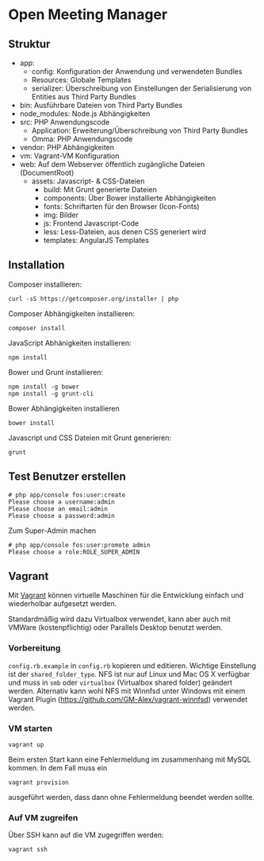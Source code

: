# Open Meeting Manager

## Struktur

- app:
  - config: Konfiguration der Anwendung und verwendeten Bundles
  - Resources: Globale Templates
  - serializer: Überschreibung von Einstellungen der Serialisierung von Entities
    aus Third Party Bundles
- bin: Ausführbare Dateien von Third Party Bundles
- node_modules: Node.js Abhängigkeiten
- src: PHP Anwendungscode
  - Application: Erweiterung/Überschreibung von Third Party Bundles
  - Omma: PHP Anwendungscode
- vendor: PHP Abhängigkeiten
- vm: Vagrant-VM Konfiguration
- web: Auf dem Webserver öffentlich zugängliche Dateien (DocumentRoot)
  - assets: Javascript- & CSS-Dateien
    - build: Mit Grunt generierte Dateien
    - components: Über Bower installierte Abhängigkeiten
    - fonts: Schriftarten für den Browser (Icon-Fonts)
    - img: Bilder
    - js: Frontend Javascript-Code
    - less: Less-Dateien, aus denen CSS generiert wird
    - templates: AngularJS Templates


## Installation

Composer installieren:

```
curl -sS https://getcomposer.org/installer | php
```

Composer Abhängigkeiten installieren:

```
composer install
```

JavaScript Abhänigkeiten installieren:

```
npm install
```

Bower und Grunt installieren:

```
npm install -g bower
npm install -g grunt-cli

```

Bower Abhängigkeiten installieren

```
bower install
```

Javascript und CSS Dateien mit Grunt generieren:

```
grunt
```

## Test Benutzer erstellen

```
# php app/console fos:user:create
Please choose a username:admin
Please choose an email:admin
Please choose a password:admin
```

Zum Super-Admin machen

```
# php app/console fos:user:promote admin
Please choose a role:ROLE_SUPER_ADMIN
```  

## Vagrant

Mit [Vagrant](https://www.vagrantup.com/) können virtuelle Maschinen für die Entwicklung einfach und wiederholbar aufgesetzt werden.

Standardmäßig wird dazu Virtualbox verwendet, kann aber auch mit VMWare (kostenpflichtig) oder Parallels Desktop benutzt werden.

### Vorbereitung

`config.rb.example` in `config.rb` kopieren und editieren.
Wichtige Einstellung ist der `shared_folder_type`. NFS ist nur auf Linux und Mac OS X verfügbar und muss in `smb` oder `virtualbox` (Virtualbox shared folder) geändert werden. Alternativ kann wohl NFS mit Winnfsd unter Windows mit einem Vagrant Plugin (https://github.com/GM-Alex/vagrant-winnfsd) verwendet werden.

### VM starten
```
vagrant up
```

Beim ersten Start kann eine Fehlermeldung im zusammenhang mit MySQL kommen. In dem Fall muss ein

```
vagrant provision
```

ausgeführt werden, dass dann ohne Fehlermeldung beendet werden sollte.

### Auf VM zugreifen
Über SSH kann auf die VM zugegriffen werden:

```
vagrant ssh
```
